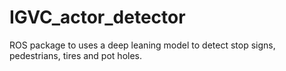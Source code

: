 # IGVC_actor_detector
ROS package to uses a deep leaning model to detect stop signs, pedestrians, tires and pot holes.

